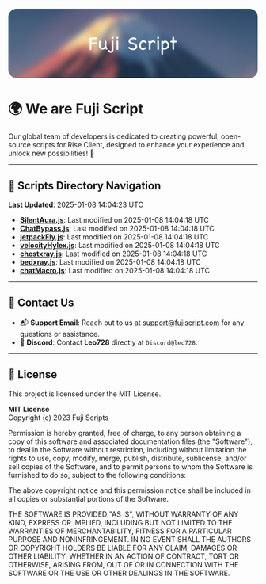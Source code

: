 ![Banner](.github/b.webp)

# 🌍 **We are Fuji Script**

Our global team of developers is dedicated to creating powerful, open-source scripts for Rise Client, designed to enhance your experience and unlock new possibilities! 🌟

---
<!-- SCRIPTS_NAVIGATION_START -->
## 📂 **Scripts Directory Navigation**

**Last Updated**: 2025-01-08 14:04:23 UTC

- **[SilentAura.js](scripts/SilentAura.js)**: Last modified on 2025-01-08 14:04:18 UTC
- **[ChatBypass.js](scripts/ChatBypass.js)**: Last modified on 2025-01-08 14:04:18 UTC
- **[jetpackFly.js](scripts/jetpackFly.js)**: Last modified on 2025-01-08 14:04:18 UTC
- **[velocityHylex.js](scripts/velocityHylex.js)**: Last modified on 2025-01-08 14:04:18 UTC
- **[chestxray.js](scripts/chestxray.js)**: Last modified on 2025-01-08 14:04:18 UTC
- **[bedxray.js](scripts/bedxray.js)**: Last modified on 2025-01-08 14:04:18 UTC
- **[chatMacro.js](scripts/chatMacro.js)**: Last modified on 2025-01-08 14:04:18 UTC

<!-- SCRIPTS_NAVIGATION_END -->

---

## 💬 **Contact Us**  
- 📬 **Support Email**: Reach out to us at [support@fujiscript.com](mailto:support@fujiscript.com) for any questions or assistance.  
- 💬 **Discord**: Contact **Leo728** directly at `Discord@leo728`.

---

## 📜 **License**

This project is licensed under the MIT License.  

**MIT License**  
Copyright (c) 2023 Fuji Scripts  

Permission is hereby granted, free of charge, to any person obtaining a copy of this software and associated documentation files (the "Software"), to deal in the Software without restriction, including without limitation the rights to use, copy, modify, merge, publish, distribute, sublicense, and/or sell copies of the Software, and to permit persons to whom the Software is furnished to do so, subject to the following conditions:  

The above copyright notice and this permission notice shall be included in all copies or substantial portions of the Software.  

THE SOFTWARE IS PROVIDED "AS IS", WITHOUT WARRANTY OF ANY KIND, EXPRESS OR IMPLIED, INCLUDING BUT NOT LIMITED TO THE WARRANTIES OF MERCHANTABILITY, FITNESS FOR A PARTICULAR PURPOSE AND NONINFRINGEMENT. IN NO EVENT SHALL THE AUTHORS OR COPYRIGHT HOLDERS BE LIABLE FOR ANY CLAIM, DAMAGES OR OTHER LIABILITY, WHETHER IN AN ACTION OF CONTRACT, TORT OR OTHERWISE, ARISING FROM, OUT OF OR IN CONNECTION WITH THE SOFTWARE OR THE USE OR OTHER DEALINGS IN THE SOFTWARE.  
